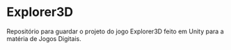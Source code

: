 # Explorer3D
Repositório para guardar o projeto do jogo Explorer3D feito em Unity para a matéria de Jogos Digitais.
